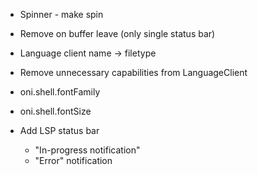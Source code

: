 - Spinner - make spin
- Remove on buffer leave (only single status bar)

- Language client name -> filetype
- Remove unnecessary capabilities from LanguageClient

- oni.shell.fontFamily
- oni.shell.fontSize

- Add LSP status bar
    - "In-progress notification"
    - "Error" notification
